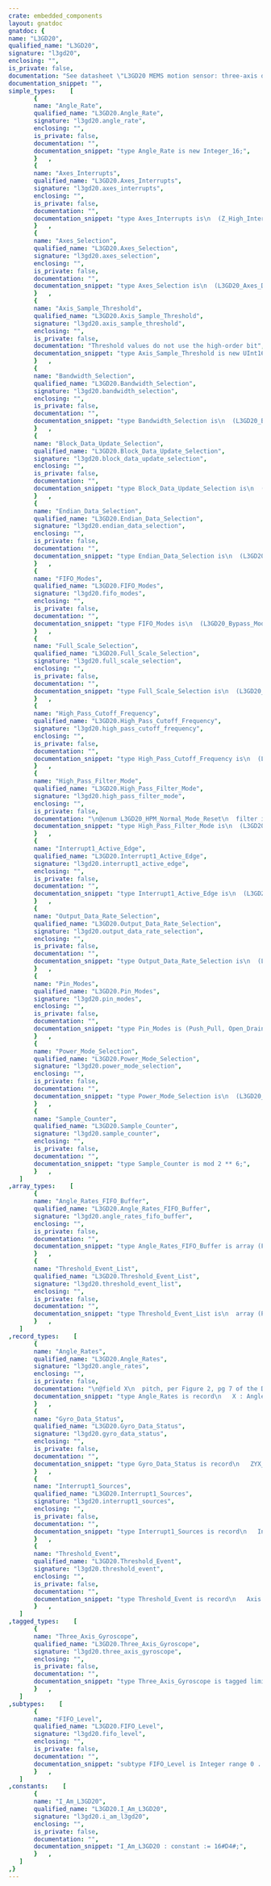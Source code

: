 ```yaml
---
crate: embedded_components
layout: gnatdoc
gnatdoc: {
name: "L3GD20",
qualified_name: "L3GD20",
signature: "l3gd20",
enclosing: "",
is_private: false,
documentation: "See datasheet \"L3GD20 MEMS motion sensor: three-axis digital output\ngyroscope\" DocID022116 Rev 2, dated February 2013, file number DM00036465",
documentation_snippet: "",
simple_types:    [
       {
       name: "Angle_Rate",
       qualified_name: "L3GD20.Angle_Rate",
       signature: "l3gd20.angle_rate",
       enclosing: "",
       is_private: false,
       documentation: "",
       documentation_snippet: "type Angle_Rate is new Integer_16;",
       }   ,
       {
       name: "Axes_Interrupts",
       qualified_name: "L3GD20.Axes_Interrupts",
       signature: "l3gd20.axes_interrupts",
       enclosing: "",
       is_private: false,
       documentation: "",
       documentation_snippet: "type Axes_Interrupts is\n  (Z_High_Interrupt,\n   Z_Low_Interrupt,\n   Y_High_Interrupt,\n   Y_Low_Interrupt,\n   X_High_Interrupt,\n   X_Low_Interrupt);",
       }   ,
       {
       name: "Axes_Selection",
       qualified_name: "L3GD20.Axes_Selection",
       signature: "l3gd20.axes_selection",
       enclosing: "",
       is_private: false,
       documentation: "",
       documentation_snippet: "type Axes_Selection is\n  (L3GD20_Axes_Disable,\n   L3GD20_Y_Enable,\n   L3GD20_X_Enable,\n   L3GD20_Z_Enable,\n   L3GD20_Axes_Enable)\n  with Size => 8;",
       }   ,
       {
       name: "Axis_Sample_Threshold",
       qualified_name: "L3GD20.Axis_Sample_Threshold",
       signature: "l3gd20.axis_sample_threshold",
       enclosing: "",
       is_private: false,
       documentation: "Threshold values do not use the high-order bit",
       documentation_snippet: "type Axis_Sample_Threshold is new UInt16 range 0 .. 2 ** 15;",
       }   ,
       {
       name: "Bandwidth_Selection",
       qualified_name: "L3GD20.Bandwidth_Selection",
       signature: "l3gd20.bandwidth_selection",
       enclosing: "",
       is_private: false,
       documentation: "",
       documentation_snippet: "type Bandwidth_Selection is\n  (L3GD20_Bandwidth_1,\n   L3GD20_Bandwidth_2,\n   L3GD20_Bandwidth_3,\n   L3GD20_Bandwidth_4)\n  with Size => 8;",
       }   ,
       {
       name: "Block_Data_Update_Selection",
       qualified_name: "L3GD20.Block_Data_Update_Selection",
       signature: "l3gd20.block_data_update_selection",
       enclosing: "",
       is_private: false,
       documentation: "",
       documentation_snippet: "type Block_Data_Update_Selection is\n  (L3GD20_BlockDataUpdate_Continous,\n   L3GD20_BlockDataUpdate_Single)\n  with Size => 8;",
       }   ,
       {
       name: "Endian_Data_Selection",
       qualified_name: "L3GD20.Endian_Data_Selection",
       signature: "l3gd20.endian_data_selection",
       enclosing: "",
       is_private: false,
       documentation: "",
       documentation_snippet: "type Endian_Data_Selection is\n  (L3GD20_Little_Endian,\n   L3GD20_Big_Endian)\n  with Size => 8;",
       }   ,
       {
       name: "FIFO_Modes",
       qualified_name: "L3GD20.FIFO_Modes",
       signature: "l3gd20.fifo_modes",
       enclosing: "",
       is_private: false,
       documentation: "",
       documentation_snippet: "type FIFO_Modes is\n  (L3GD20_Bypass_Mode,\n   L3GD20_FIFO_Mode,\n   L3GD20_Stream_Mode,\n   L3GD20_Stream_To_FIFO_Mode,\n   L3GD20_Bypass_To_Stream_Mode)\n  with Size => 8;",
       }   ,
       {
       name: "Full_Scale_Selection",
       qualified_name: "L3GD20.Full_Scale_Selection",
       signature: "l3gd20.full_scale_selection",
       enclosing: "",
       is_private: false,
       documentation: "",
       documentation_snippet: "type Full_Scale_Selection is\n  (L3GD20_Fullscale_250,\n   L3GD20_Fullscale_500,\n   L3GD20_Fullscale_2000)\n  with Size => 8;",
       }   ,
       {
       name: "High_Pass_Cutoff_Frequency",
       qualified_name: "L3GD20.High_Pass_Cutoff_Frequency",
       signature: "l3gd20.high_pass_cutoff_frequency",
       enclosing: "",
       is_private: false,
       documentation: "",
       documentation_snippet: "type High_Pass_Cutoff_Frequency is\n  (L3GD20_HPFCF_0,\n   L3GD20_HPFCF_1,\n   L3GD20_HPFCF_2,\n   L3GD20_HPFCF_3,\n   L3GD20_HPFCF_4,\n   L3GD20_HPFCF_5,\n   L3GD20_HPFCF_6,\n   L3GD20_HPFCF_7,\n   L3GD20_HPFCF_8,\n   L3GD20_HPFCF_9)\n  with Size => 8;",
       }   ,
       {
       name: "High_Pass_Filter_Mode",
       qualified_name: "L3GD20.High_Pass_Filter_Mode",
       signature: "l3gd20.high_pass_filter_mode",
       enclosing: "",
       is_private: false,
       documentation: "\n@enum L3GD20_HPM_Normal_Mode_Reset\n  filter is reset by reading the Reference register\n@enum L3GD20_HPM_Reference_Signal\n  output data is input - Reference register\n@enum L3GD20_HPM_Normal_Mode\n  filter is reset by reading the Reference register\n@enum L3GD20_HPM_Autoreset_Int",
       documentation_snippet: "type High_Pass_Filter_Mode is\n  (L3GD20_HPM_Normal_Mode_Reset,\n   L3GD20_HPM_Reference_Signal,\n   L3GD20_HPM_Normal_Mode,\n   L3GD20_HPM_Autoreset_Int)\n  with Size => 8;",
       }   ,
       {
       name: "Interrupt1_Active_Edge",
       qualified_name: "L3GD20.Interrupt1_Active_Edge",
       signature: "l3gd20.interrupt1_active_edge",
       enclosing: "",
       is_private: false,
       documentation: "",
       documentation_snippet: "type Interrupt1_Active_Edge is\n  (L3GD20_Interrupt1_High_Edge,\n   L3GD20_Interrupt1_Low_Edge);",
       }   ,
       {
       name: "Output_Data_Rate_Selection",
       qualified_name: "L3GD20.Output_Data_Rate_Selection",
       signature: "l3gd20.output_data_rate_selection",
       enclosing: "",
       is_private: false,
       documentation: "",
       documentation_snippet: "type Output_Data_Rate_Selection is\n  (L3GD20_Output_Data_Rate_95Hz,\n   L3GD20_Output_Data_Rate_190Hz,\n   L3GD20_Output_Data_Rate_380Hz,\n   L3GD20_Output_Data_Rate_760Hz)\n  with Size => 8;",
       }   ,
       {
       name: "Pin_Modes",
       qualified_name: "L3GD20.Pin_Modes",
       signature: "l3gd20.pin_modes",
       enclosing: "",
       is_private: false,
       documentation: "",
       documentation_snippet: "type Pin_Modes is (Push_Pull, Open_Drain);",
       }   ,
       {
       name: "Power_Mode_Selection",
       qualified_name: "L3GD20.Power_Mode_Selection",
       signature: "l3gd20.power_mode_selection",
       enclosing: "",
       is_private: false,
       documentation: "",
       documentation_snippet: "type Power_Mode_Selection is\n  (L3GD20_Mode_Powerdown,\n   L3GD20_Mode_Active)\n  with Size => 8;",
       }   ,
       {
       name: "Sample_Counter",
       qualified_name: "L3GD20.Sample_Counter",
       signature: "l3gd20.sample_counter",
       enclosing: "",
       is_private: false,
       documentation: "",
       documentation_snippet: "type Sample_Counter is mod 2 ** 6;",
       }   ,
   ]
,array_types:    [
       {
       name: "Angle_Rates_FIFO_Buffer",
       qualified_name: "L3GD20.Angle_Rates_FIFO_Buffer",
       signature: "l3gd20.angle_rates_fifo_buffer",
       enclosing: "",
       is_private: false,
       documentation: "",
       documentation_snippet: "type Angle_Rates_FIFO_Buffer is array (FIFO_Level range <>) of Angle_Rates\n  with Alignment => Angle_Rate'Alignment;",
       }   ,
       {
       name: "Threshold_Event_List",
       qualified_name: "L3GD20.Threshold_Event_List",
       signature: "l3gd20.threshold_event_list",
       enclosing: "",
       is_private: false,
       documentation: "",
       documentation_snippet: "type Threshold_Event_List is\n  array (Positive range <>) of Threshold_Event;",
       }   ,
   ]
,record_types:    [
       {
       name: "Angle_Rates",
       qualified_name: "L3GD20.Angle_Rates",
       signature: "l3gd20.angle_rates",
       enclosing: "",
       is_private: false,
       documentation: "\n@field X\n  pitch, per Figure 2, pg 7 of the Datasheet\n@field Y\n  roll\n@field Z\n  yaw",
       documentation_snippet: "type Angle_Rates is record\n   X : Angle_Rate;\n   Y : Angle_Rate;\n   Z : Angle_Rate;\nend record with Size => 3 * 16;",
       }   ,
       {
       name: "Gyro_Data_Status",
       qualified_name: "L3GD20.Gyro_Data_Status",
       signature: "l3gd20.gyro_data_status",
       enclosing: "",
       is_private: false,
       documentation: "",
       documentation_snippet: "type Gyro_Data_Status is record\n   ZYX_Overrun   : Boolean;\n   Z_Overrun     : Boolean;\n   Y_Overrun     : Boolean;\n   X_Overrun     : Boolean;\n   ZYX_Available : Boolean;\n   Z_Available   : Boolean;\n   Y_Available   : Boolean;\n   X_Available   : Boolean;\nend record\n  with Size => 8;",
       }   ,
       {
       name: "Interrupt1_Sources",
       qualified_name: "L3GD20.Interrupt1_Sources",
       signature: "l3gd20.interrupt1_sources",
       enclosing: "",
       is_private: false,
       documentation: "",
       documentation_snippet: "type Interrupt1_Sources is record\n   Interrupts_Active : Boolean;\n   Z_High_Interrupt  : Boolean;\n   Z_Low_Interrupt   : Boolean;\n   Y_High_Interrupt  : Boolean;\n   Y_Low_Interrupt   : Boolean;\n   X_High_Interrupt  : Boolean;\n   X_Low_Interrupt   : Boolean;\nend record\nwith Size => 8;",
       }   ,
       {
       name: "Threshold_Event",
       qualified_name: "L3GD20.Threshold_Event",
       signature: "l3gd20.threshold_event",
       enclosing: "",
       is_private: false,
       documentation: "",
       documentation_snippet: "type Threshold_Event is record\n   Axis      : Axes_Interrupts;\n   Threshold : Axis_Sample_Threshold;\nend record;",
       }   ,
   ]
,tagged_types:    [
       {
       name: "Three_Axis_Gyroscope",
       qualified_name: "L3GD20.Three_Axis_Gyroscope",
       signature: "l3gd20.three_axis_gyroscope",
       enclosing: "",
       is_private: false,
       documentation: "",
       documentation_snippet: "type Three_Axis_Gyroscope is tagged limited private;",
       }   ,
   ]
,subtypes:    [
       {
       name: "FIFO_Level",
       qualified_name: "L3GD20.FIFO_Level",
       signature: "l3gd20.fifo_level",
       enclosing: "",
       is_private: false,
       documentation: "",
       documentation_snippet: "subtype FIFO_Level is Integer range 0 .. 31;",
       }   ,
   ]
,constants:    [
       {
       name: "I_Am_L3GD20",
       qualified_name: "L3GD20.I_Am_L3GD20",
       signature: "l3gd20.i_am_l3gd20",
       enclosing: "",
       is_private: false,
       documentation: "",
       documentation_snippet: "I_Am_L3GD20 : constant := 16#D4#;",
       }   ,
   ]
,}
---
```

